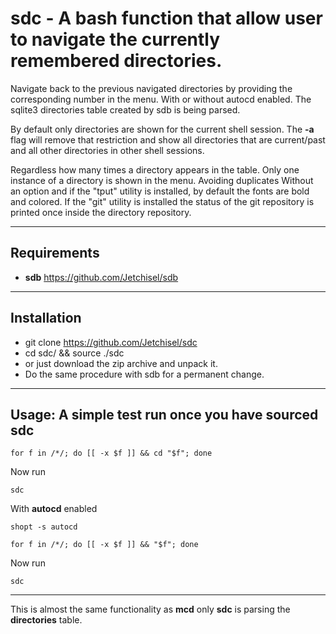 
# sdc - A bash function that allow user to navigate the currently remembered directories.

Navigate  back to  the previous navigated  directories  by providing
the corresponding number in the menu. With or without autocd enabled.
The sqlite3 directories table created by sdb is being parsed.

By default only directories are shown for the current shell session.
The **-a** flag will remove that  restriction  and show  all directories
that  are  current/past  and  all other  directories in  other shell
sessions.

Regardless how many times a directory appears in the table. Only one
instance of a directory is shown in the menu. Avoiding duplicates
Without an option and if the "tput" utility is installed, by default
the fonts are bold  and  colored. If the  "git" utility is installed
the status of the git repository is printed once inside the directory
repository.

----
## Requirements

* **sdb** https://github.com/Jetchisel/sdb

----
## Installation
* git clone https://github.com/Jetchisel/sdc
* cd sdc/ && source ./sdc
* or just download the zip archive and unpack it.
* Do the same procedure with sdb for a permanent change.

----
## Usage: A simple test run once you have sourced sdc

```shell
for f in /*/; do [[ -x $f ]] && cd "$f"; done
```

Now run

```shell
sdc
```

With **autocd** enabled
```shell
shopt -s autocd
```

```shell
for f in /*/; do [[ -x $f ]] && "$f"; done
```

Now run
```shell
sdc
```

----
This is almost the same functionality as **mcd** only **sdc** is parsing the **directories** table.




